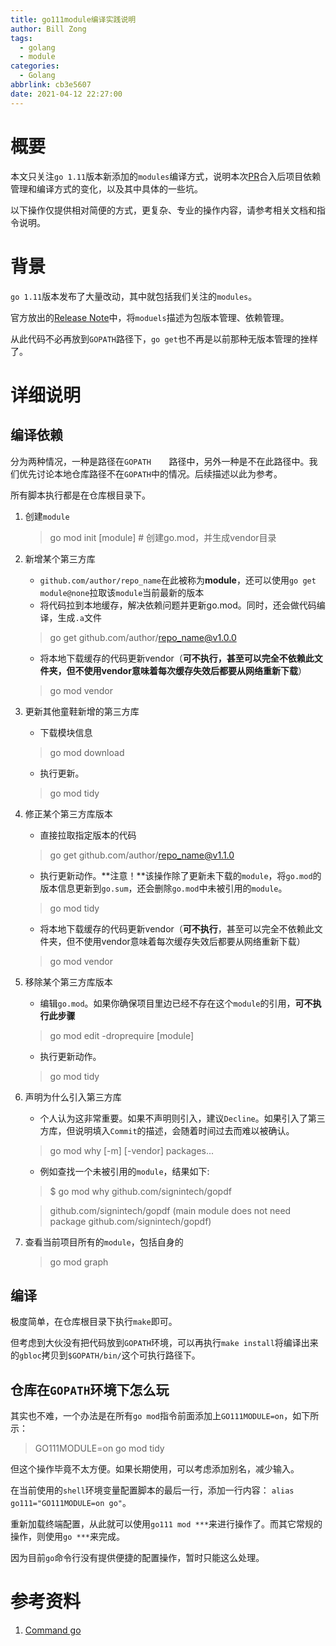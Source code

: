 ```yaml
---
title: go111module编译实践说明
author: Bill Zong
tags:
  - golang
  - module
categories:
  - Golang
abbrlink: cb3e5607
date: 2021-04-12 22:27:00
---
```

# 概要

本文只关注`go 1.11`版本新添加的`modules`编译方式，说明本次[PR]()合入后项目依赖管理和编译方式的变化，以及其中具体的一些坑。

以下操作仅提供相对简便的方式，更复杂、专业的操作内容，请参考相关文档和指令说明。

# 背景

`go 1.11`版本发布了大量改动，其中就包括我们关注的`modules`。

官方放出的[Release Note](https://golang.org/doc/go1.11#modules)中，将`moduels`描述为包版本管理、依赖管理。

从此代码不必再放到`GOPATH`路径下，`go get`也不再是以前那种无版本管理的挫样了。

# 详细说明

## 编译依赖

分为两种情况，一种是路径在`GOPATH	`路径中，另外一种是不在此路径中。我们优先讨论本地仓库路径不在`GOPATH`中的情况。后续描述以此为参考。

所有脚本执行都是在仓库根目录下。

1. 创建`module`

    > go mod init [module] # 创建go.mod，并生成vendor目录

2. 新增某个第三方库

    * `github.com/author/repo_name`在此被称为**module**，还可以使用`go get module@none`拉取该`module`当前最新的版本
    * 将代码拉到本地缓存，解决依赖问题并更新go.mod。同时，还会做代码编译，生成`.a`文件

    > go get github.com/author/repo_name@v1.0.0

    * 将本地下载缓存的代码更新vendor（**可不执行，甚至可以完全不依赖此文件夹，但不使用vendor意味着每次缓存失效后都要从网络重新下载**）

    > go mod vendor

3. 更新其他童鞋新增的第三方库

    * 下载模块信息

    > go mod download

    * 执行更新。

    > go mod tidy

4. 修正某个第三方库版本

    * 直接拉取指定版本的代码

    > go get github.com/author/repo_name@v1.1.0

    * 执行更新动作。**注意！**该操作除了更新未下载的`module`，将`go.mod`的版本信息更新到`go.sum`，还会删除`go.mod`中未被引用的`module`。

    > go mod tidy

    * 将本地下载缓存的代码更新vendor（**可不执行**，甚至可以完全不依赖此文件夹，但不使用vendor意味着每次缓存失效后都要从网络重新下载）

    > go mod vendor

5. 移除某个第三方库版本

    * 编辑`go.mod`。如果你确保项目里边已经不存在这个`module`的引用，**可不执行此步骤**

    > go mod edit -droprequire [module]

    * 执行更新动作。

    > go mod tidy

6. 声明为什么引入第三方库

    * 个人认为这非常重要。如果不声明则引入，建议`Decline`。如果引入了第三方库，但说明填入`Commit`的描述，会随着时间过去而难以被确认。

    > go mod why [-m] [-vendor] packages...

    * 例如查找一个未被引用的`module`，结果如下:

    > $ go mod why github.com/signintech/gopdf

    > github.com/signintech/gopdf
    > (main module does not need package github.com/signintech/gopdf)

7. 查看当前项目所有的`module`，包括自身的

    > go mod graph

## 编译

极度简单，在仓库根目录下执行`make`即可。

但考虑到大伙没有把代码放到`GOPATH`环境，可以再执行`make install`将编译出来的`gbloc`拷贝到`$GOPATH/bin/`这个可执行路径下。

## 仓库在`GOPATH`环境下怎么玩

其实也不难，一个办法是在所有`go mod`指令前面添加上`GO111MODULE=on`，如下所示：

> GO111MODULE=on go mod tidy

但这个操作毕竟不太方便。如果长期使用，可以考虑添加别名，减少输入。

在当前使用的`shell`环境变量配置脚本的最后一行，添加一行内容：
`alias go111="GO111MODULE=on go"`。

重新加载终端配置，从此就可以使用`go111 mod ***`来进行操作了。而其它常规的操作，则使用`go ***`来完成。

因为目前`go`命令行没有提供便捷的配置操作，暂时只能这么处理。

# 参考资料

1. [Command go](https://golang.org/cmd/go)